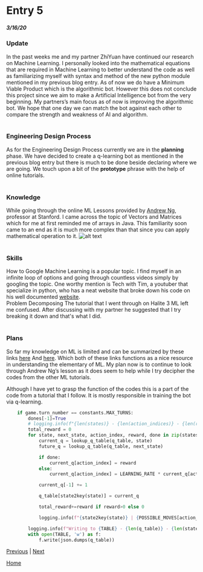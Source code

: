 # Entry 5
##### 3/16/20

### Update
In the past weeks me and my partner ZhiYuan have continued our research on Machine Learning. I personally looked into the mathematical equations that are required in Machine Learning to better understand the code as well as familiarizing myself with syntax and method of the new python module mentioned in my previous blog entry. As of now we do have a Minimum Viable Product which is the algorithmic bot. However this does not conclude this project since we aim to make a Artificial Intelligence bot from the very beginning. My partners’s main focus as of now is improving the algorithmic bot. We hope that one day we can match the bot against each other to compare the strength and weakness of AI and algorithm.
<br><br>
### Engineering Design Process
As for the Engineering Design Process currently we are in the **planning** phase. We have decided to create a q-learning bot as mentioned in the previous blog entry but there is much to be done beside declaring where we are going. We touch upon a bit of the **prototype** phrase with the help of online tutorials.
<br><br>
### Knowledge
While going through the online ML Lessons provided by [Andrew Ng](https://online.stanford.edu/instructors/andrew-ng), professor at Stanford. I came across the topic of Vectors and Matrices which for me at first reminded me of arrays in Java. This familiarity soon came to an end as it is much more complex than that since you can apply mathematical operation to it.
![alt text](MaxtrixandVector.png)
<br><br>
### Skills
How to Google
Machine Learning is a popular topic. I find myself in an infinite loop of options and going through countless videos simply by googling the topic. One worthy mention is Tech with Tim, a youtuber that specialize in python, who has a neat website that broke down his code on his well documented [website](https://techwithtim.net/tutorials/machine-learning-python/introduction/).
<br>
Problem Decomposing
The tutorial that I went through on Halite 3 ML left me confused. After discussing with my partner he suggested that I try breaking it down and that's what I did.
<br><br>
### Plans

So far my knowledge on ML is limited and can be summarized by these links [here](https://www.toptal.com/machine-learning/machine-learning-theory-an-introductory-primer)
And [here](https://machinelearningmastery.com/introduction-matrices-machine-learning/#:~:text=A%20matrix%20is%20a%20two,(a%20table)%20of%20numbers.&text=It%20is%20more%20common%20to%20see%20matrices%20defined%20using%20a%20horizontal%20notation.&text=Further%2C%20a%20vector%20itself%20may,one%20column%20and%20multiple%20rows.). Which both of these links functions as a nice resource in understanding the elementary of ML. My plan now is to continue to look through Andrew Ng’s lesson as it does seem to help while I try decipher the codes from the other ML tutorials.

Although I have yet to grasp the function of the codes this is a part of the code from a tutorial that I follow. It is mostly responsible in training the bot via q-learning.
```Python
    if game.turn_number == constants.MAX_TURNS:
        dones[-1]=True
        # logging.info(f"{len(states)} - {len(action_indices)} - {len(rewards)} - {len(dones)}")
        total_reward = 0
        for state, next_state, action_index, reward, done in zip(states, states[1:], action_indices, rewards, dones):
            current_q = lookup_q_table(q_table, state)
            future_q = lookup_q_table(q_table, next_state)

            if done:
                current_q[action_index] = reward
            else:
                current_q[action_index] = LEARNING_RATE * current_q[action_index] + (1 - LEARNING_RATE) * (reward + DISCOUNT * np.max(future_q[:-1]))

            current_q[-1] += 1

            q_table[state2key(state)] = current_q

            total_reward+=reward if reward>0 else 0

            logging.info(f"{state2key(state)} | {POSSIBLE_MOVES[action_index]} | {reward} | {done} | {[round(x, 2) for x in current_q]}")

        logging.info(f"Writing to {TABLE} - {len(q_table)} - {len(states)} - {total_reward}")
        with open(TABLE, 'w') as f:
            f.write(json.dumps(q_table))
```

[Previous](entry04.md) | [Next](entry06.md)

[Home](../README.md)


